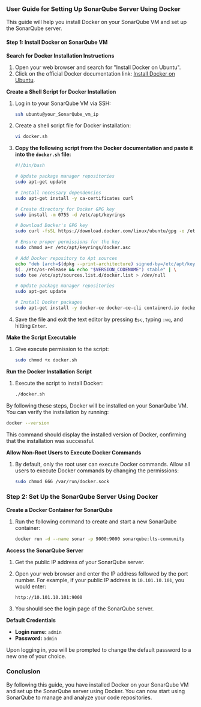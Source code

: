 ### User Guide for Setting Up SonarQube Server Using Docker

This guide will help you install Docker on your SonarQube VM and set up the SonarQube server.

#### Step 1: Install Docker on SonarQube VM

**Search for Docker Installation Instructions**

1. Open your web browser and search for "Install Docker on Ubuntu".
2. Click on the official Docker documentation link: [Install Docker on Ubuntu](https://docs.docker.com/engine/install/ubuntu/).

**Create a Shell Script for Docker Installation**

1. Log in to your SonarQube VM via SSH:
   ```sh
   ssh ubuntu@your_SonarQube_vm_ip
   ```
2. Create a shell script file for Docker installation:
   ```sh
   vi docker.sh
   ```

3. **Copy the following script from the Docker documentation and paste it into the `docker.sh` file:**

   ```sh
   #!/bin/bash

   # Update package manager repositories
   sudo apt-get update

   # Install necessary dependencies
   sudo apt-get install -y ca-certificates curl

   # Create directory for Docker GPG key
   sudo install -m 0755 -d /etc/apt/keyrings

   # Download Docker's GPG key
   sudo curl -fsSL https://download.docker.com/linux/ubuntu/gpg -o /etc/apt/keyrings/docker.asc

   # Ensure proper permissions for the key
   sudo chmod a+r /etc/apt/keyrings/docker.asc

   # Add Docker repository to Apt sources
   echo "deb [arch=$(dpkg --print-architecture) signed-by=/etc/apt/keyrings/docker.asc] https://download.docker.com/linux/ubuntu \
   $(. /etc/os-release && echo "$VERSION_CODENAME") stable" | \
   sudo tee /etc/apt/sources.list.d/docker.list > /dev/null

   # Update package manager repositories
   sudo apt-get update

   # Install Docker packages
   sudo apt-get install -y docker-ce docker-ce-cli containerd.io docker-buildx-plugin docker-compose-plugin
   ```

4. Save the file and exit the text editor by pressing `Esc`, typing `:wq`, and hitting `Enter`.

**Make the Script Executable**

1. Give execute permission to the script:
   ```sh
   sudo chmod +x docker.sh
   ```

**Run the Docker Installation Script**

1. Execute the script to install Docker:
   ```sh
   ./docker.sh
   ```

By following these steps, Docker will be installed on your SonarQube VM. You can verify the installation by running:

```sh
docker --version
```

This command should display the installed version of Docker, confirming that the installation was successful.

**Allow Non-Root Users to Execute Docker Commands**

1. By default, only the root user can execute Docker commands. Allow all users to execute Docker commands by changing the permissions:
   ```sh
   sudo chmod 666 /var/run/docker.sock
   ```

### Step 2: Set Up the SonarQube Server Using Docker

**Create a Docker Container for SonarQube**

1. Run the following command to create and start a new SonarQube container:
   ```sh
   docker run -d --name sonar -p 9000:9000 sonarqube:lts-community
   ```

**Access the SonarQube Server**

1. Get the public IP address of your SonarQube server.

2. Open your web browser and enter the IP address followed by the port number. For example, if your public IP address is `10.101.10.101`, you would enter:
   ```
   http://10.101.10.101:9000
   ```

3. You should see the login page of the SonarQube server.

**Default Credentials**

- **Login name:** `admin`
- **Password:** `admin`

Upon logging in, you will be prompted to change the default password to a new one of your choice.

### Conclusion

By following this guide, you have installed Docker on your SonarQube VM and set up the SonarQube server using Docker. You can now start using SonarQube to manage and analyze your code repositories.
